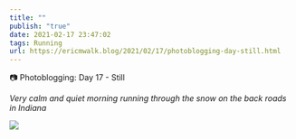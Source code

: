 ```yaml
---
title: ""
publish: "true"
date: 2021-02-17 23:47:02
tags: Running
url: https://ericmwalk.blog/2021/02/17/photoblogging-day-still.html
---
```


📷 Photoblogging: Day 17 - Still

*Very calm and quiet morning running through the snow on the back roads in Indiana*


![](https://ericmwalk.blog/uploads/2021/03d9325c84.jpg)